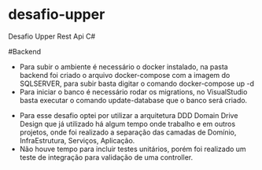 # desafio-upper
Desafio Upper Rest Api C#

#Backend
* Para subir o ambiente é necessário o docker instalado, na pasta backend foi criado o arquivo docker-compose com a imagem do SQLSERVER, para subir basta digitar o comando 
docker-compose up -d
* Para iniciar o banco é necessário rodar os migrations, no VisualStudio basta executar o comando update-database que o banco será criado.

- Para esse desafio optei por utilizar a arquitetura DDD Domain Drive Design que já utilizado há algum tempo onde trabalho e em outros projetos, onde foi realizado a separação das camadas de Domínio, InfraEstrutura, Serviços, Aplicação. 
- Não houve tempo para incluir testes unitários, porém foi realizado um teste de integração para validação de uma controller.

